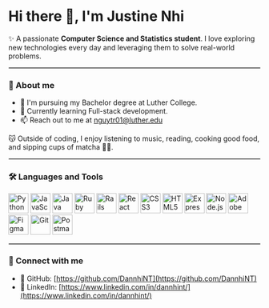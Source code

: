 # Hi there 👋, I'm Justine Nhi

✨ A passionate **Computer Science and Statistics student**. I love exploring new technologies every day and leveraging them to solve real-world problems. 

<hr style="border:0.25px solid #ccc;" />

### 💖 About me
- 📖 I'm pursuing my Bachelor degree at Luther College.
- 🌱 Currently learning Full-stack development.
- 📫 Reach out to me at [nguytr01@luther.edu](mailto:nguytr01@luther.edu)

😽 Outside of coding, I enjoy listening to music, reading, cooking good food, and sipping cups of matcha 🫶🍵. 

<hr style="border:0.25px solid #ccc;" />

### 🛠️ Languages and Tools
<p align="left">
  <!-- Programming Languages -->
  <img src="https://cdn.jsdelivr.net/gh/devicons/devicon/icons/python/python-original.svg" alt="Python" width="40" height="40"/>
  <img src="https://cdn.jsdelivr.net/gh/devicons/devicon/icons/javascript/javascript-original.svg" alt="JavaScript" width="40" height="40"/>
  <img src="https://cdn.jsdelivr.net/gh/devicons/devicon/icons/java/java-original.svg" alt="Java" width="40" height="40"/>
  <img src="https://cdn.jsdelivr.net/gh/devicons/devicon/icons/ruby/ruby-original.svg" alt="Ruby" width="40" height="40"/>
  <img src="https://cdn.jsdelivr.net/gh/devicons/devicon/icons/rails/rails-original-wordmark.svg" alt="Rails" width="40" height="40"/>
  
  <!-- Frontend -->
  <img src="https://cdn.jsdelivr.net/gh/devicons/devicon/icons/react/react-original.svg" alt="React" width="40" height="40"/>
  <img src="https://cdn.jsdelivr.net/gh/devicons/devicon/icons/css3/css3-original.svg" alt="CSS3" width="40" height="40"/>
  <img src="https://cdn.jsdelivr.net/gh/devicons/devicon/icons/html5/html5-original.svg" alt="HTML5" width="40" height="40"/>
  
  <!-- Backend -->
  <img src="https://cdn.jsdelivr.net/gh/devicons/devicon/icons/express/express-original.svg" alt="Express" width="40" height="40"/>
  <img src="https://cdn.jsdelivr.net/gh/devicons/devicon/icons/nodejs/nodejs-original.svg" alt="Node.js" width="40" height="40"/>
  
  <!-- Tools & Design -->
  <img src="https://cdn.jsdelivr.net/gh/devicons/devicon/icons/illustrator/illustrator-line.svg" alt="Adobe Illustrator" width="40" height="40"/>
  <img src="https://cdn.jsdelivr.net/gh/devicons/devicon/icons/figma/figma-original.svg" alt="Figma" width="40" height="40"/>
  <img src="https://cdn.jsdelivr.net/gh/devicons/devicon/icons/git/git-original.svg" alt="Git" width="40" height="40"/>
  <img src="https://www.vectorlogo.zone/logos/getpostman/getpostman-icon.svg" alt="Postman" width="40" height="40"/>
</p>

<hr style="border:0.25px solid #ccc;" />

### 🫶 Connect with me
- 🐙 GitHub: [https://github.com/DannhiNT](https://github.com/DannhiNT)
- 💼 LinkedIn: [https://www.linkedin.com/in/dannhint/](https://www.linkedin.com/in/dannhint/)
